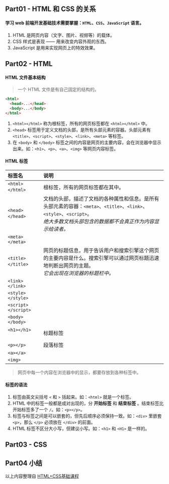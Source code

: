 ## Part01 - HTML 和 CSS 的关系 ##
#### 学习 web 前端开发基础技术需要掌握：`HTML`、`CSS`、`JavaScript` 语言。 ####
1. HTML 是网页内容（文字、图片、视频等）的载体。
2. CSS 样式是表现 —— 用来改变内容外观的东西。
3. JavaScript 是用来实现网页上的特效效果。

## Part02 - HTML ##
#### HTML 文件基本结构 ####
> 一个 HTML 文件是有自己固定的结构的。
```html
<html>
  <head>...</head>
  <body>...</body>
</html>
```
1. `<html></html>` 称为根标签，所有的网页标签都在 `<html></html>` 中。
2. `<head>` 标签用于定义文档的头部，是所有头部元素的容器。头部元素有 `<title>`、`<script>`、`<style>`、`<link>`、`<meta>` 等标签。
3. 在 `<body>` 和 `</body>` 标签之间的内容是网页的主要内容，会在浏览器中显示出来。如：`<h1>`、`<p>`、`<a>`、`<img>` 等网页内容标签。
#### HTML 标签 ####
| 标签名                  | 说明                          |
|:---------------------- |:----------------------------- |
| `<html></html>`        | 根标签，所有的网页标签都在其中。 |
| `<head></head>`        | 文档的头部，描述了文档的各种属性和信息。是所有头部元素的容器：`<meta>`、`<title>`、`<link>`、`<style>`、`<script>`。<br>_绝大多数文档头部包含的数据都不会真正作为内容显示给读者。_ |
| `<meta></meta>`        |  |
| `<title></title>`      | 网页的标题信息，用于告诉用户和搜索引擎这个网页的主要内容是什么。搜索引擎可以通过网页标题迅速地判断出网页的主题。<br>_它会出现在浏览器的标题栏中。_ |
| `<link></link>`        |  |
| `<style></style>`      |  |
| `<script></script>`    |  |
| `<body></body>`        |  |
| `<h1></h1>`            | 标题标签 |
| `<p></p>`              | 段落标签 |
| `<a></a>`              |  |
| `<img>`                |  |
> 网页中每一个内容在浏览器中的显示，都要存放到各种标签中。
#### 标签的语法 ####
1. 标签由英文尖括号 `<` 和 `>` 括起来。如：`<html>` 就是一个标签。
2. HTML 中的标签一般都是成对出现的，分 **开始标签** 和 **结束标签** 。结束标签比开始标签多了一个 `/`。如：`<p></p>`。
3. 标签与标签之间是可以嵌套的，但先后顺序必须保持一致。如：`<div>` 里嵌套 `<p>`，那么 `</p>` 必须放在 `</div>` 的前面。
4. HTML 标签不区分大小写，但建议小写。如：`<h1>` 和 `<H1>` 是一样的。

## Part03 - CSS ##

## Part04 小结 ##
以上内容整理自 [HTML+CSS基础课程](http://www.imooc.com/learn/9 'HTML+CSS基础课程')
